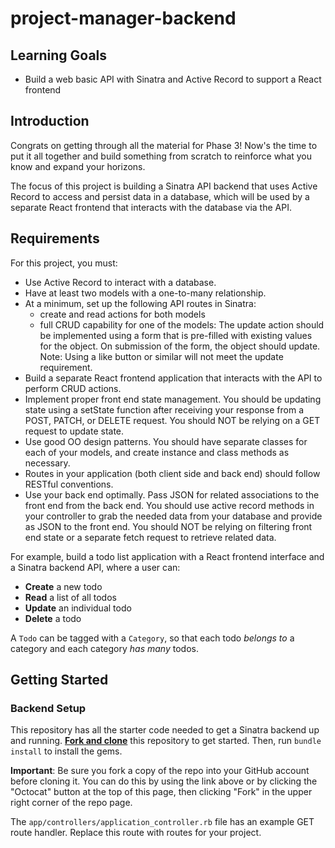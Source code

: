 # project-manager-backend

## Learning Goals
<ul>
  <li>Build a web basic API with Sinatra and Active Record to support a React frontend</li>
</ul>

  
## Introduction


Congrats on getting through all the material for Phase 3! Now's the time to put it all together and build something from scratch to reinforce what you know and expand your horizons.


The focus of this project is building a Sinatra API backend that uses Active Record to access and persist data in a database, which will be used by a separate React frontend that interacts with the database via the API.



## Requirements
For this project, you must:

<ul>
  <li>Use Active Record to interact with a database.</li>
  <li>Have at least two models with a one-to-many relationship.</li>
  <li>At a minimum, set up the following API routes in Sinatra:
   <ul>
     <li>create and read actions for both models</li>
     <li>full CRUD capability for one of the models: The update action should be implemented using a form  that is pre-filled with existing values for the object. On submission of the form, the object should update. Note: Using a like button or similar will not meet the update requirement.</li>
    </ul>
  </li>
  <li>Build a separate React frontend application that interacts with the API to perform CRUD actions.</li>
  <li>Implement proper front end state management. You should be updating state using a setState function after receiving your response from a POST, PATCH, or DELETE request. You should NOT be relying on a GET request to update state.</li>
  <li>Use good OO design patterns. You should have separate classes for each of your models, and create instance and class methods as necessary.</li>
  <li>Routes in your application (both client side and back end) should follow RESTful conventions.</li>
  <li>Use your back end optimally. Pass JSON for related associations to the front end from the back end. You should use active record methods in your controller to grab the needed data from your database and provide as JSON to the front end. You should NOT be relying on filtering front end state or a separate fetch request to retrieve related data.</li>
</ul>

For example, build a todo list application with a React frontend interface and a Sinatra backend API, where a user can:


- **Create** a new todo
- **Read** a list of all todos
- **Update** an individual todo
- **Delete** a todo


A `Todo` can be tagged with a `Category`, so that each todo _belongs to_ a
category and each category _has many_ todos.


## Getting Started


### Backend Setup

This repository has all the starter code needed to get a Sinatra backend up and
running. [**Fork and clone**][fork link] this repository to get started. Then, run
`bundle install` to install the gems.

**Important**: Be sure you fork a copy of the repo into your GitHub account
before cloning it. You can do this by using the link above or by clicking the
"Octocat" button at the top of this page, then clicking "Fork" in the upper
right corner of the repo page.


[fork link]: https://github.com/learn-co-curriculum/phase-3-sinatra-react-project/fork


The `app/controllers/application_controller.rb` file has an example GET route
handler. Replace this route with routes for your project.

